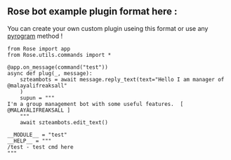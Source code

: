## Rose bot example plugin format here :
You can create your own custom plugin useing this format or use any [pyrogram](http://pyrogram.org) method !


```
from Rose import app
from Rose.utils.commands import *

@app.on_message(command("test"))
async def plug(_, message):
    szteambots = await message.reply_text(text="Hello I am manager of @malayalifreaksall"
    )
    supun = """
I'm a group management bot with some useful features.  [ @MALAYALIFREAKSALL ]
    """
    await szteambots.edit_text()

__MODULE__ = "test"
__HELP__ = """  
/test - test cmd here
"""
```

